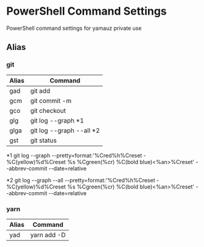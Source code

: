 # PowerShell Command Settings

PowerShell command settings for yamauz private use

## Alias

### git

| Alias | Command                   |
| ----- | ------------------------- |
| gad   | git add                   |
| gcm   | git commit -m             |
| gco   | git checkout              |
| glg   | git log --graph \*1       |
| glga  | git log --graph --all \*2 |
| gst   | git status                |

\*1 git log --graph --pretty=format:'%Cred%h%Creset -%C(yellow)%d%Creset %s %Cgreen(%cr) %C(bold blue)<%an>%Creset' --abbrev-commit --date=relative

\*2 git log --graph --all --pretty=format:'%Cred%h%Creset -%C(yellow)%d%Creset %s %Cgreen(%cr) %C(bold blue)<%an>%Creset' --abbrev-commit --date=relative

### yarn

| Alias | Command     |
| ----- | ----------- |
| yad   | yarn add -D |
